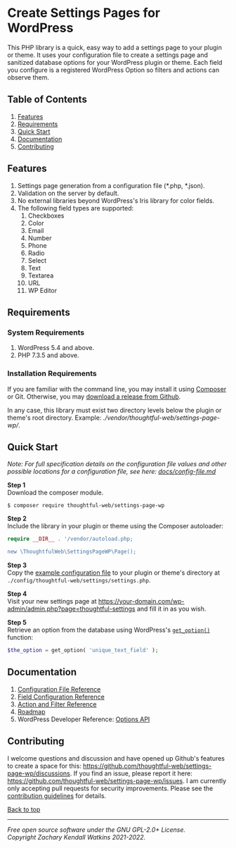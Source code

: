 # Create Settings Pages for WordPress

This PHP library is a quick, easy way to add a settings page to your plugin or theme. It uses your configuration file to create a settings page and sanitized database options for your WordPress plugin or theme. Each field you configure is a registered WordPress Option so filters and actions can observe them.

## Table of Contents

1. [Features](#features)
3. [Requirements](#installation)
4. [Quick Start](#quick-start)
5. [Documentation](#additional-documentation)
8. [Contributing](#contributing)

## Features

1. Settings page generation from a configuration file (*.php, *.json).
2. Validation on the server by default.
3. No external libraries beyond WordPress's Iris library for color fields.
4. The following field types are supported:  
   1. Checkboxes
   2. Color
   3. Email
   4. Number
   5. Phone
   6. Radio
   7. Select
   8. Text
   9. Textarea
   10. URL
   11. WP Editor

## Requirements

### System Requirements

1. WordPress 5.4 and above.
2. PHP 7.3.5 and above.

### Installation Requirements

If you are familiar with the command line, you may install it using [Composer](https://getcomposer.org) or Git. Otherwise, you may [download a release from Github](https://github.com/thoughtful-web/settings-page-wp/releases). 

In any case, this library must exist two directory levels below the plugin or theme's root directory. Example: *./vendor/thoughtful-web/settings-page-wp/*.

## Quick Start

*Note: For full specification details on the configuration file values and other possible locations for a configuration file, see here: [docs/config-file.md](./docs/config-file.md)*

**Step 1**  
Download the composer module.

```command-line
$ composer require thoughtful-web/settings-page-wp
```

**Step 2**  
Include the library in your plugin or theme using the Composer autoloader:

```php
require __DIR__ . '/vendor/autoload.php;

new \ThoughtfulWeb\SettingsPageWP\Page();
```

**Step 3**  
Copy the [example configuration file](./config/thoughtful-web/settings/settings.example.php) to your plugin or theme's directory at `./config/thoughtful-web/settings/settings.php`.

**Step 4**  
Visit your new settings page at https://your-domain.com/wp-admin/admin.php?page=thoughtful-settings and fill it in as you wish.

**Step 5**  
Retrieve an option from the database using WordPress's [`get_option()`](https://developer.wordpress.org/reference/functions/get_option/) function:

```php
$the_option = get_option( 'unique_text_field' );
```

## Documentation

1. [Configuration File Reference](./docs/config-file.md)
2. [Field Configuration Reference](./docs/field-configuration.md)
3. [Action and Filter Reference](./docs/action-and-filter-reference.md)
4. [Roadmap](./docs/roadmap.md)
5. WordPress Developer Reference: [Options API](https://developer.wordpress.org/plugins/settings/options-api/)

## Contributing

I welcome questions and discussion and have opened up Github's features to create a space for this: https://github.com/thoughtful-web/settings-page-wp/discussions. If you find an issue, please report it here: https://github.com/thoughtful-web/settings-page-wp/issues. I am currently only accepting pull requests for security improvements. Please see the [contribution guidelines](./Contributing.md) for details.

[Back to top](#introduction)

---
*Free open source software under the GNU GPL-2.0+ License.*  
*Copyright Zachary Kendall Watkins 2021-2022.*
